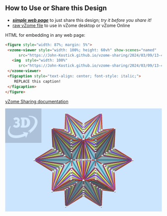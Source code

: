 
## How to Use or Share this Design

 - [***simple web page***](<https://John-Kostick.github.io/vzome-sharing/2024/03/09/13-40-34-Non-convex-120-hedra/>) to just share this design; *try it before you share it!*
 - [raw vZome file](<https://raw.githubusercontent.com/John-Kostick/vzome-sharing/main/2024/03/09/13-40-34-Non-convex-120-hedra/Non-convex-120-hedra.vZome>) to use in vZome desktop or vZome Online
 
 HTML for embedding in any web page:
 ```html
<figure style="width: 87%; margin: 5%">
  <vzome-viewer style="width: 100%; height: 60vh" show-scenes="named"
       src="https://John-Kostick.github.io/vzome-sharing/2024/03/09/13-40-34-Non-convex-120-hedra/Non-convex-120-hedra.vZome" >
    <img  style="width: 100%"
       src="https://John-Kostick.github.io/vzome-sharing/2024/03/09/13-40-34-Non-convex-120-hedra/Non-convex-120-hedra.png" >
  </vzome-viewer>
  <figcaption style="text-align: center; font-style: italic;">
     REPLACE this caption!
  </figcaption>
</figure>
 ```

[vZome Sharing documentation](https://vzome.github.io/vzome/sharing.html#how-it-works)

![Image](<Non-convex-120-hedra.png>)

